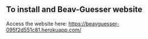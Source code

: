 
## To install and Beav-Guesser website
Access the website here: https://beavguesser-095f2d551c81.herokuapp.com/
